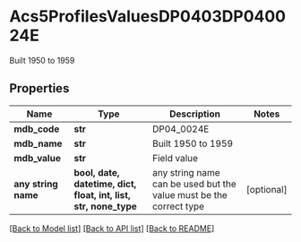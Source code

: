 # Acs5ProfilesValuesDP0403DP040024E

Built 1950 to 1959

## Properties
Name | Type | Description | Notes
------------ | ------------- | ------------- | -------------
**mdb_code** | **str** | DP04_0024E | 
**mdb_name** | **str** | Built 1950 to 1959 | 
**mdb_value** | **str** | Field value | 
**any string name** | **bool, date, datetime, dict, float, int, list, str, none_type** | any string name can be used but the value must be the correct type | [optional]

[[Back to Model list]](../README.md#documentation-for-models) [[Back to API list]](../README.md#documentation-for-api-endpoints) [[Back to README]](../README.md)


